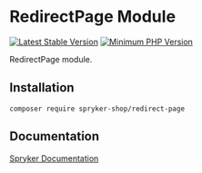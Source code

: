 # RedirectPage Module
[![Latest Stable Version](https://poser.pugx.org/spryker-shop/redirect-page/v/stable.svg)](https://packagist.org/packages/spryker-shop/redirect-page)
[![Minimum PHP Version](https://img.shields.io/badge/php-%3E%3D%208.0-8892BF.svg)](https://php.net/)

RedirectPage module.

## Installation

```
composer require spryker-shop/redirect-page
```

## Documentation

[Spryker Documentation](https://docs.spryker.com)
